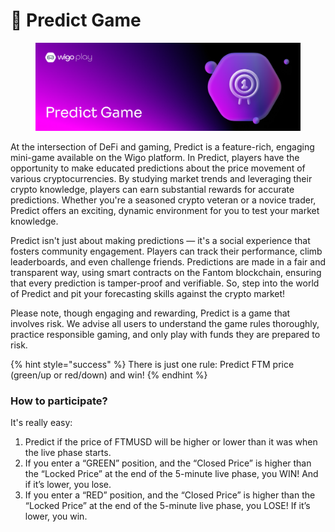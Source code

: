 # 🧙 Predict Game

<figure><img src="../../../.gitbook/assets/Predict Game (1).png" alt=""><figcaption></figcaption></figure>

At the intersection of DeFi and gaming, Predict is a feature-rich, engaging mini-game available on the Wigo platform. In Predict, players have the opportunity to make educated predictions about the price movement of various cryptocurrencies. By studying market trends and leveraging their crypto knowledge, players can earn substantial rewards for accurate predictions. Whether you're a seasoned crypto veteran or a novice trader, Predict offers an exciting, dynamic environment for you to test your market knowledge.

Predict isn't just about making predictions — it's a social experience that fosters community engagement. Players can track their performance, climb leaderboards, and even challenge friends. Predictions are made in a fair and transparent way, using smart contracts on the Fantom blockchain, ensuring that every prediction is tamper-proof and verifiable. So, step into the world of Predict and pit your forecasting skills against the crypto market!

Please note, though engaging and rewarding, Predict is a game that involves risk. We advise all users to understand the game rules thoroughly, practice responsible gaming, and only play with funds they are prepared to risk.

{% hint style="success" %}
There is just one rule: Predict FTM price (green/up or red/down) and win!
{% endhint %}

### &#x20;How to participate?

&#x20;It's really easy:

1. Predict if the price of FTMUSD will be higher or lower than it was when the live phase starts.
2. If you enter a “GREEN” position, and the “Closed Price” is higher than the “Locked Price” at the end of the 5-minute live phase, you WIN! And if it’s lower, you lose.
3. If you enter a “RED” position, and the “Closed Price” is higher than the “Locked Price” at the end of the 5-minute live phase, you LOSE! If it’s lower, you win.
